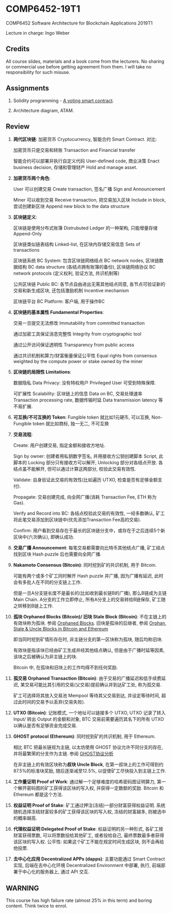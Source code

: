 # COMP6452-19T1

COMP6452 Software Architecture for Blockchain Applications 2019T1

Lecture in charge: Ingo Weber

## Credits

All course slides, materials and a book come from the lecturers. No sharing or commercial use before getting agreement from them. I will take no responsibility for such misuse.

## Assignments

1. Solidity programming - [A voting smart contract](./Assignment_1/contracts/message.sol).

2. Architecture diagram, ATAM.

## Review

1. **两代区块链**: 加密货币 Cryptocurrency, 智能合约 Smart Contract. 对比: 

    加密货币只是交易和转账 Transaction and Financial transfer
    
    智能合约可以部署并执行自定义代码 User-defined code, 商业决策 Enact business decision, 存储和管理财产 Hold and manage asset.

2. **加密货币两个角色**: 

    User 可以创建交易 Create transaction, 签名广播 Sign and Announcement

    Miner 可以收到交易 Receive transaction, 把交易加入区块 Include in block, 尝试创建新区块 Append new block to the data structure

3. **区块链定义**:

    区块链是使用分布式账簿 Distrubuted Ledger 的一种架构, 只能增量存储 Append-Only

    区块链类似链表结构 Linked-list, 在区块内存储交易信息 Sets of transactions

    区块链系统 BC System: 包含区块链网络结点 BC network nodes, 区块链数据结构 BC data structure (各结点拥有账簿的备份), 区块链网络协议 BC network protocols (定义权利, 验证方法, 共识机制等)

    公共区块链 Public BC: 各节点自由进出无需其他结点同意, 各节点可验证新的交易和新生成区块, 还包括激励机制 Incentive mechanism

    区块链平台 BC Platform: 客户端, 用于操作BC

4. **区块链的基本属性 Fundamental Properties**:

    交易一旦提交无法修改 Immutability from committed transaction
    
    通过加密工具保证消息完整性 Integrity from cryptographic tool
    
    通过公开访问保证透明性 Transparency from public access
    
    通过共识机制和算力/财富衡量保证公平性 Equal rights from consensus weighted by the compute power or stake owned by the miner

5. **区块链的局限性 Limitations**:

    数据隐私 Data Privacy: 没有特权用户 Privileged User 可受到特殊保障.

    可扩展性 Scalability: 区块链上的信息 Data on BC, 交易处理速率 Transaction processing rate, 数据传输时延 Data transmission latency 等不易扩展.

6. **可互换/不可互换的 Token**: Fungible token 就比如1元硬币, 可以互换, Non-Fungible token 就比如商标, 独一无二, 不可互换

7. **交易流程**:

    Create: 用户创建交易, 指定金额和接收方地址.

    Sign by owner: 创建者用私钥数字签名, 并用接收方公钥创建脚本 Script, 此脚本的 Locking 部分只有接收方可以解开, Unlocking 部分对各结点开放. 各结点虽不能解开, 但可以通过计算这两部分, 校验此交易有效性.

    Validate: 自身验证此交易的有效性(比如遍历 UTXO, 检查是否有足够金额支付).

    Propagate: 交易创建完成, 向全网广播(消耗 Transaction Fee, ETH 称为 Gas).

    Verify and Record into BC: 各结点校验此交易的有效性, 一经多数确认, 矿工将此笔交易添加到区块链中(优先添加Transaction Fee高的交易).

    Confirm: 用户看到交易存在于最长的区块链分支中，或存在于之后连续5个新区块中(六次确认), 即确认成功.

8. **交易广播 Announcement**: 每笔交易都需要向比特币其他结点广播, 矿工结点找到区块 Hash puzzle 后也需要向全网广播.

9. **Nakamoto Consensus (Bitcoin)**: 同时挖到矿的共识机制, 用于 Bitcoin.

    可能有两个或多个矿工同时解开 Hash puzzle 并广播, 因为广播有延迟, 此时会有多批人在不同的分支链上工作. 
    
    但是一旦A分支链长度不是最长的(比如收到最长链B的广播), 那么B链成为主链 Main Chain. A分支的工作立即停止, 所有A分支上的交易转给B链保存, 矿工随之转移到B链上工作.

10. **孤块 Orphaned Blocks (Bitcoin)/ 旧块 Stale Block (Bitcoin)**: 不在主链上的有效块称为孤块. 参阅 [Orphaned Blocks](https://www.blockchain.com/btc/orphaned-blocks). 旧块是孤块的后继者, 参阅 [Orphan, Stale & Uncle Blocks in Bitcoin and Ethereum](https://2miners.com/blog/orphan-stale-uncle-blocks-in-bitcoin-and-ethereum/)

    即当同时挖到矿情形存在时, 非主链分支的第一区块称为孤块, 随后均称旧块.

    有效块是指该块已经由矿工生成并经其他结点确认, 但是由于广播时延等因素, 该块之后被确认为非主链上的块.

    Bitcoin 中, 在孤块和旧块上的工作均得不到任何奖励.

11. **孤交易 Orphaned Transaction (Bitcoin)**: 由于交易的广播延迟和低手续费延迟, 某交易可能比其引用的交易(父交易)提前确认并到达矿工处, 称为孤交易.

    矿工可选择将其放入交易池 Mempool 等待其父交易到达, 并设定等待时间, 超过此时间的交易予以丢弃(交易失败).

12. **UTXO (Bitcoin)**: 记账模式, 一个地址可以链接多个 UTXO, UTXO 记录了转入 Input/ 转出 Output 的金额和对象, BTC 交易前需要遍历其名下的所有 UTXO 以确认是否有足够资金完成交易.

13. **GHOST protocol (Ethereum)**: 同时挖到矿的共识机制, 用于 Ethereum.

    相比 BTC 把最长链视为主链, 以太坊使用 GHOST 协议允许不同分支的存在, 并将最繁荣的分支作为主链. 参阅 [GHOST协议分析](https://www.jianshu.com/p/135517b05986)

    在非主链上的有效区块称为**叔块 Uncle Block**, 在第一叔块上的工作可得到约87.5%的标准块奖励, 随后逐渐减至12.5%, 以促使矿工尽快投入到主链上工作.

14. **工作量证明 Proof of Work**: 通过解一个足够难度的哈希密码图证明算力, 第一个解开密码图的矿工获得该区块的写入权, 并获得一定数额的奖励. Bitcoin 和 Ethereum 都是这个方法.

15. **权益证明 Proof of Stake**: 矿工通过押注(冻结)一部分财富获得权益证明. 系统随机选择冻结财富较多的矿工获得该区块的写入权, 冻结的财富越多, 则被选中的概率越高.

16. **代理权益证明 Delegated Proof of Stake**: 权益证明的另一种形式, 各矿工按财富获得票数, 可以将票数投给其他矿工, 或者投给自己, 最终票数最多者获得该区块的写入权. 公平性: 如果这个矿工不能在规定时间生成区块, 则不会再给他投票.

17. **去中心化应用 Decentralized APPs (dapps)**: 主要功能通过 Smart Contract 实现, 后端在去中心化环境 Decentralized Environment 中部署, 执行, 前端部署于中心化的服务器上, 通过 API 交互.

## WARNING

This course has high failure rate (almost 25% in this term) and boring content. Think twice to enrol.